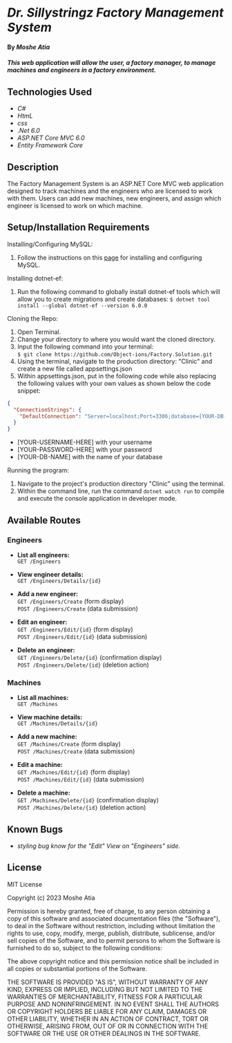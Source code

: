 # _Dr. Sillystringz Factory Management System_

#### By _**Moshe Atia**_

#### _This web application will allow the user, a factory manager, to manage machines and engineers in a factory environment._

## Technologies Used

- _C#_
- _HtmL_
- _css_
- _.Net 6.0_
- _ASP.NET Core MVC 6.0_
- _Entity Framework Core_

## Description

The Factory Management System is an ASP.NET Core MVC web application designed to track machines and the engineers who are licensed to work with them. Users can add new machines, new engineers, and assign which engineer is licensed to work on which machine.

## Setup/Installation Requirements

Installing/Configuring MySQL:

1. Follow the instructions on this <a href="https://old.learnhowtoprogram.com/c-and-net/getting-started-with-c/installing-and-configuring-mysql">page</a> for installing and configuring MySQL.

Installing dotnet-ef:

1. Run the following command to globally install dotnet-ef tools which will allow you to create migrations and create databases:
   `$ dotnet tool install --global dotnet-ef --version 6.0.0`

Cloning the Repo:

1. Open Terminal.
2. Change your directory to where you would want the cloned directory.
3. Input the following command into your terminal:  
   `$ git clone https://github.com/Object-ions/Factory.Solution.git`
4. Using the terminal, navigate to the production directory: "Clinic" and create a new file called appsettings.json
5. Within appsettings.json, put in the following code while also replacing the following values with your own values as shown below the code snippet:

```json
{
  "ConnectionStrings": {
    "DefaultConnection": "Server=localhost;Port=3306;database=[YOUR-DB-NAME];uid=[YOUR-USERNAME-HERE];pwd=[YOUR-PASSWORD-HERE];"
  }
}
```

- [YOUR-USERNAME-HERE] with your username
- [YOUR-PASSWORD-HERE] with your password
- [YOUR-DB-NAME] with the name of your database

Running the program:

1. Navigate to the project's production directory "Clinic" using the terminal.
2. Within the command line, run the command `dotnet watch run` to compile and execute the console application in developer mode.

## Available Routes

### Engineers

- **List all engineers:**  
  `GET /Engineers`
- **View engineer details:**  
  `GET /Engineers/Details/{id}`
- **Add a new engineer:**  
  `GET /Engineers/Create` (form display)  
  `POST /Engineers/Create` (data submission)

- **Edit an engineer:**  
  `GET /Engineers/Edit/{id}` (form display)  
  `POST /Engineers/Edit/{id}` (data submission)

- **Delete an engineer:**  
  `GET /Engineers/Delete/{id}` (confirmation display)  
  `POST /Engineers/Delete/{id}` (deletion action)

### Machines

- **List all machines:**  
  `GET /Machines`
- **View machine details:**  
  `GET /Machines/Details/{id}`
- **Add a new machine:**  
  `GET /Machines/Create` (form display)  
  `POST /Machines/Create` (data submission)

- **Edit a machine:**  
  `GET /Machines/Edit/{id}` (form display)  
  `POST /Machines/Edit/{id}` (data submission)

- **Delete a machine:**  
  `GET /Machines/Delete/{id}` (confirmation display)  
  `POST /Machines/Delete/{id}` (deletion action)

## Known Bugs

- _styling bug know for the "Edit" View on "Engineers" side._

## License

MIT License

Copyright (c) 2023 Moshe Atia

Permission is hereby granted, free of charge, to any person obtaining a copy of this software and associated documentation files (the "Software"), to deal in the Software without restriction, including without limitation the rights to use, copy, modify, merge, publish, distribute, sublicense, and/or sell copies of the Software, and to permit persons to whom the Software is furnished to do so, subject to the following conditions:

The above copyright notice and this permission notice shall be included in all copies or substantial portions of the Software.

THE SOFTWARE IS PROVIDED "AS IS", WITHOUT WARRANTY OF ANY KIND, EXPRESS OR IMPLIED, INCLUDING BUT NOT LIMITED TO THE WARRANTIES OF MERCHANTABILITY, FITNESS FOR A PARTICULAR PURPOSE AND NONINFRINGEMENT. IN NO EVENT SHALL THE AUTHORS OR COPYRIGHT HOLDERS BE LIABLE FOR ANY CLAIM, DAMAGES OR OTHER LIABILITY, WHETHER IN AN ACTION OF CONTRACT, TORT OR OTHERWISE, ARISING FROM, OUT OF OR IN CONNECTION WITH THE SOFTWARE OR THE USE OR OTHER DEALINGS IN THE SOFTWARE.

